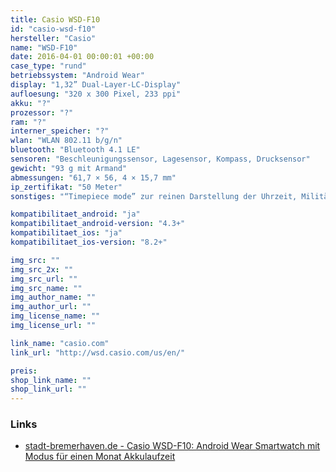 ```yaml
---
title: Casio WSD-F10
id: "casio-wsd-f10"
hersteller: "Casio"
name: "WSD-F10"
date: 2016-04-01 00:00:01 +00:00
case_type: "rund"
betriebssystem: "Android Wear"
display: "1,32” Dual-Layer-LC-Display"
aufloesung: "320 x 300 Pixel, 233 ppi"
akku: "?"
prozessor: "?"
ram: "?"
interner_speicher: "?"
wlan: "WLAN 802.11 b/g/n"
bluetooth: "Bluetooth 4.1 LE"
sensoren: "Beschleunigungssensor, Lagesensor, Kompass, Drucksensor"
gewicht: "93 g mit Armand"
abmessungen: "61,7 × 56, 4 × 15,7 mm"
ip_zertifikat: "50 Meter"
sonstiges: "“Timepiece mode” zur reinen Darstellung der Uhrzeit, Militärstandard MSL-STD-810 Zertifizierung, in 4 Farben erhältlich, 3 Knöpfe, Mikrophone "

kompatibilitaet_android: "ja"
kompatibilitaet_android-version: "4.3+"
kompatibilitaet_ios: "ja"
kompatibilitaet_ios-version: "8.2+"

img_src: ""
img_src_2x: ""
img_src_url: ""
img_src_name: ""
img_author_name: ""
img_author_url: ""
img_license_name: ""
img_license_url: ""

link_name: "casio.com"
link_url: "http://wsd.casio.com/us/en/"

preis: 
shop_link_name: ""
shop_link_url: ""
---
```


### Links
* [stadt-bremerhaven.de - Casio WSD-F10: Android Wear Smartwatch mit Modus für einen Monat Akkulaufzeit](http://stadt-bremerhaven.de/casio-wsd-f10-android-wear-smartwatch-mit-einem-monat-akkulaufzeit/)
